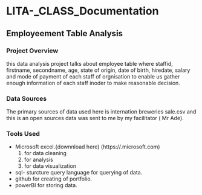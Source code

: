 # LITA-_CLASS_Documentation

## Employeement Table Analysis

### Project Overview
this data analysis project talks about employee table where staffid, firstname, secondname, age, state of origin, date of birth, hiredate, salary and mode of payment of each staff of orgnisation to enable us gather enough information of each staff inoder to make reasonable decision.

### Data Sources
The primary sources of data used here is internation breweries sale.csv and this is an open sources data was sent to me by my facilitator ( Mr Ade).

### Tools Used
- Microsoft excel.{downnload here) (https://.microsoft.com)
  1. for data cleaning
  2. for analysis
  3. for data visualization
- sql- sturcture query language for querying of data.
- github for creating of portfolio.
- powerBI for storing data.
